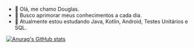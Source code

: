 - 👋 Olá, me chamo Douglas.
- 👀 Busco aprimorar meus conhecimentos a cada dia.
- 🌱 Atualmente estou estudando Java, Kotlin, Android, Testes Unitários e SQL.

[![Anurag's GitHub stats](https://github-readme-stats.vercel.app/api?username=Douglas-TI&count_private=true)](https://github.com/anuraghazra/github-readme-stats)


<!---
Douglas-TI/Douglas-TI is a ✨ special ✨ repository because its `README.md` (this file) appears on your GitHub profile.
You can click the Preview link to take a look at your changes.
--->
